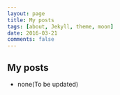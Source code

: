 ```yaml
---
layout: page
title: My posts
tags: [about, Jekyll, theme, moon]
date: 2016-03-21
comments: false
---
```


## My posts
* none(To be updated)


